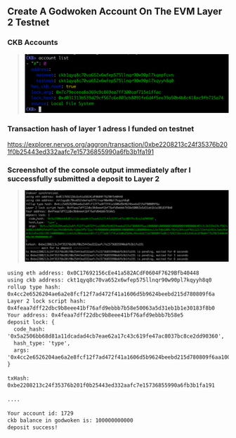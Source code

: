 ## Create A Godwoken Account On The EVM Layer 2 Testnet

### CKB Accounts
> ![](./account.png)

### Transaction hash of layer 1 adress I funded on testnet

https://explorer.nervos.org/aggron/transaction/0xbe2208213c24f35376b201f0b25443ed332aafc7e15736855990a6fb3b1fa191

### Screenshot of the console output immediately after I successfully submitted a deposit to Layer 2

> ![](./task02.png)

```
using eth address: 0x0C17692156cEe41a582ACdF0604F7629Bfb40448
using ckb address: ckt1qyq8c70va652x6wfep575llnqr90w90pl7kqyyh8q0
rollup type hash: 0x4cc2e6526204ae6a2e8fcf12f7ad472f41a1606d5b9624beebd215d780809f6a
Layer 2 lock script hash: 0x4feaa7dff22dbc9b8eee41bf76afd9ebbb7b58e50063a5d31eb1b1e30183f8b0
Your address: 0x4feaa7dff22dbc9b8eee41bf76afd9ebbb7b58e5
deposit lock: {
  code_hash: '0x5a2506bb68d81a11dcadad4cb7eae62a17c43c619fe47ac8037bc8ce2dd90360',
  hash_type: 'type',
  args: '0x4cc2e6526204ae6a2e8fcf12f7ad472f41a1606d5b9624beebd215d780809f6aa1000000100000003000000099000000d031313b539d29cf567c6e803cb8091fe6d4f5ee39a50b4b8c418ac9fb715a7469000000100000003000000031000000deec13a7b8e100579541384ccaf4b5223733e4a5483c3aec95ddc4c1d5ea5b2201340000004cc2e6526204ae6a2e8fcf12f7ad472f41a1606d5b9624beebd215d780809f6a0c17692156cee41a582acdf0604f7629bfb4044800a30200000000c0'
}

txHash: 0xbe2208213c24f35376b201f0b25443ed332aafc7e15736855990a6fb3b1fa191

....

Your account id: 1729
ckb balance in godwoken is: 100000000000
deposit success!
```